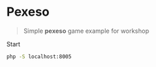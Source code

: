 Pexeso
======

> Simple **pexeso** game example for workshop

Start
```sh
php -S localhost:8005
```
